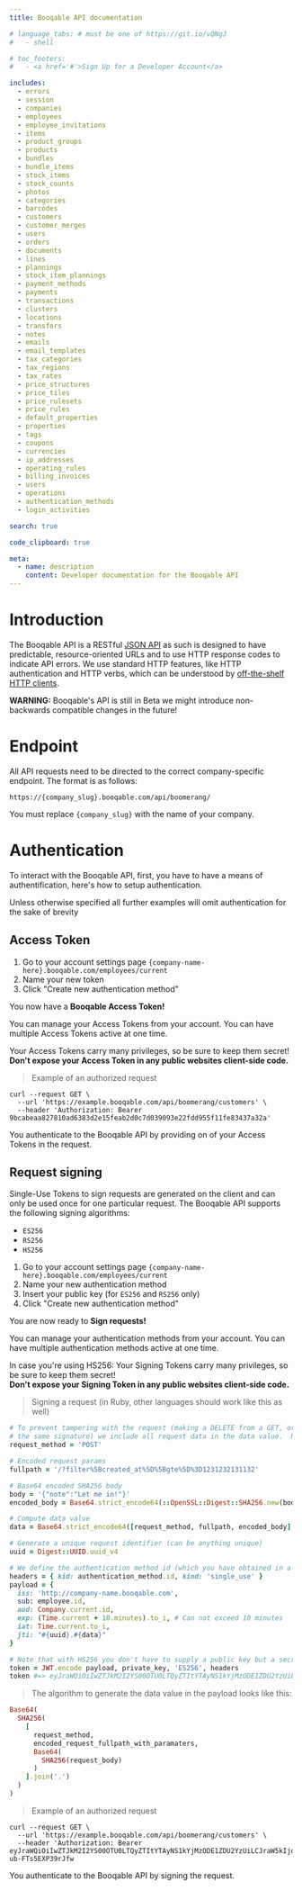 ```yaml
---
title: Booqable API documentation

# language_tabs: # must be one of https://git.io/vQNgJ
#   - shell

# toc_footers:
#   - <a href='#'>Sign Up for a Developer Account</a>

includes:
  - errors
  - session
  - companies
  - employees
  - employee_invitations
  - items
  - product_groups
  - products
  - bundles
  - bundle_items
  - stock_items
  - stock_counts
  - photos
  - categories
  - barcodes
  - customers
  - customer_merges
  - users
  - orders
  - documents
  - lines
  - plannings
  - stock_item_plannings
  - payment_methods
  - payments
  - transactions
  - clusters
  - locations
  - transfers
  - notes
  - emails
  - email_templates
  - tax_categories
  - tax_regions
  - tax_rates
  - price_structures
  - price_tiles
  - price_rulesets
  - price_rules
  - default_properties
  - properties
  - tags
  - coupons
  - currencies
  - ip_addresses
  - operating_rules
  - billing_invoices
  - users
  - operations
  - authentication_methods
  - login_activities

search: true

code_clipboard: true

meta:
  - name: description
    content: Developer documentation for the Booqable API
---
```


# Introduction

The Booqable API is a RESTful [JSON API](https://jsonapi.org/) as such is designed to have predictable, resource-oriented URLs and to use HTTP response codes to indicate API errors. We use standard HTTP features, like HTTP authentication and HTTP verbs, which can be understood by [off-the-shelf HTTP clients](https://jsonapi.org/implementations/).

<aside class="warning">
  <b>WARNING:</b> Booqable's API is still in Beta we might introduce non-backwards compatible changes in the future!
</aside>

# Endpoint

All API requests need to be directed to the correct company-specific endpoint.
The format is as follows:

`https://{company_slug}.booqable.com/api/boomerang/`

<aside class="notice">
  You must replace <code>{company_slug}</code> with the name of your company.
</aside>

# Authentication

To interact with the Booqable API, first, you have to have a means of authentification, here's how to setup authentication.

<aside class="notice">
  Unless otherwise specified all further examples will omit authentication for the sake of brevity
</aside>

## Access Token

1. Go to your account settings page
`{company-name-here}.booqable.com/employees/current`
2. Name your new token
3. Click "Create new authentication method"

<aside class="success">
  You now have a <b>Booqable Access Token!</b>
</aside>

You can manage your Access Tokens from your account. You can have multiple Access Tokens active at one time.

<aside class="warning">
  Your Access Tokens carry many privileges, so be sure to keep them secret! <br>
  <b>Don't expose your Access Token in any public websites client-side code.</b>
</aside>

> Example of an authorized request

```shell
curl --request GET \
  --url 'https://example.booqable.com/api/boomerang/customers' \
  --header 'Authorization: Bearer 9bcabeaa827810ad6383d2e15feab2d0c7d039093e22fdd955f11fe83437a32a'
```

You authenticate to the Booqable API by providing on of your Access Tokens in the request.

## Request signing

Single-Use Tokens to sign requests are generated on the client and can only be used once for one particular request. The Booqable API supports the following signing algorithms:

- `ES256`
- `RS256`
- `HS256`

1. Go to your account settings page
`{company-name-here}.booqable.com/employees/current`
2. Name your new authentication method
3. Insert your public key (for `ES256` and `RS256` only)
4. Click "Create new authentication method"

<aside class="success">
  You are now ready to <b>Sign requests!</b>
</aside>

You can manage your authentication methods from your account.
You can have multiple authentication methods active at one time.

<aside class="warning">
  In case you're using HS256: Your Signing Tokens carry many privileges, so be sure to keep them secret! <br>
  <b>Don't expose your Signing Token in any public websites client-side code.</b>
</aside>

> Signing a request (in Ruby, other languages should work like this as well)

```ruby
# To prevent tampering with the request (making a DELETE from a GET, or posting different params with
# the same signature) we include all request data in the data value.  Note that we generate a SHA256 from it.
request_method = 'POST'

# Encoded request params
fullpath = '/?filter%5Bcreated_at%5D%5Bgte%5D%3D1231232131132'

# Base64 encoded SHA256 body
body = '{"note":"Let me in!"}'
encoded_body = Base64.strict_encode64(::OpenSSL::Digest::SHA256.new(body).digest)

# Compute data value
data = Base64.strict_encode64([request_method, fullpath, encoded_body].join('.'))

# Generate a unique request identifier (can be anything unique)
uuid = Digest::UUID.uuid_v4

# We define the authentication method id (which you have obtained in a previous step) and kind in the header
headers = { kid: authentication_method.id, kind: 'single_use' }
payload = {
  iss: 'http://company-name.booqable.com',
  sub: employee.id,
  aud: Company.current.id,
  exp: (Time.current + 10.minutes).to_i, # Can not exceed 10 minutes
  iat: Time.current.to_i,
  jti: "#{uuid}.#{data}"
}

# Note that with HS256 you don't have to supply a public key but a secret is generated for you.
token = JWT.encode payload, private_key, 'ES256', headers
token #=> eyJraWQiOiIwZTJkM2I2YS00OTU0LTQyZTItYTAyNS1kYjMzODE1ZDU2YzUiLCJraW5kIjoic2luZ2xlX3VzZSIsImFsZyI6IkVTMjU2In0.eyJpc3MiOiJodHRwOi8vY29tcGFueS1uYW1lLmJvb3FhYmxlLmNvbSIsInN1YiI6IjVlMWViZmFmLWM5YmEtNDMyOC1hM2U1LThlNzNmZGQ1NGNiOSIsImF1ZCI6IjE4ZGI4YTE0LThhYzctNDE1OS05NmJkLTMxMzI0NmRhYTExMCIsImV4cCI6MTYzNTk0ODk3MiwiaWF0IjoxNjM1OTQ4MzcyLCJqdGkiOiJmMTNkZjNlOC0zMWNjLTQxYTUtOWVlNy1mZjgzMTdmNWQ0Y2EuVUU5VFZDNHZQMlpwYkhSbGNpVTFRbU55WldGMFpXUmZZWFFsTlVRbE5VSm5kR1VsTlVRbE0wUXhNak14TWpNeU1UTXhNVE15TGpWemNGcEhSak5IZFdVeVoycFZRVVZ3ZUhsVll6VTVVbTlIZW5sb2NHMXNWbVo0WlVGNVRrSlZUazA5In0.7S2eI3R6meFPPgZ5iyZQOsTDBHRCihKozKMjvIrNHeYoEsxzKltQhGjb2rnfSlpGrCL38-ub-FTs5EXP39rJfw
```

> The algorithm to generate the data value in the payload looks like this:

```ruby
Base64(
  SHA256(
    [
      request_method,
      encoded_request_fullpath_with_paramaters,
      Base64(
        SHA256(request_body)
      )
    ].join('.')
  )
)
```

> Example of an authorized request

```shell
curl --request GET \
  --url 'https://example.booqable.com/api/boomerang/customers' \
  --header 'Authorization: Bearer eyJraWQiOiIwZTJkM2I2YS00OTU0LTQyZTItYTAyNS1kYjMzODE1ZDU2YzUiLCJraW5kIjoic2luZ2xlX3VzZSIsImFsZyI6IkVTMjU2In0.eyJpc3MiOiJodHRwOi8vY29tcGFueS1uYW1lLmJvb3FhYmxlLmNvbSIsInN1YiI6IjVlMWViZmFmLWM5YmEtNDMyOC1hM2U1LThlNzNmZGQ1NGNiOSIsImF1ZCI6IjE4ZGI4YTE0LThhYzctNDE1OS05NmJkLTMxMzI0NmRhYTExMCIsImV4cCI6MTYzNTk0ODk3MiwiaWF0IjoxNjM1OTQ4MzcyLCJqdGkiOiJmMTNkZjNlOC0zMWNjLTQxYTUtOWVlNy1mZjgzMTdmNWQ0Y2EuVUU5VFZDNHZQMlpwYkhSbGNpVTFRbU55WldGMFpXUmZZWFFsTlVRbE5VSm5kR1VsTlVRbE0wUXhNak14TWpNeU1UTXhNVE15TGpWemNGcEhSak5IZFdVeVoycFZRVVZ3ZUhsVll6VTVVbTlIZW5sb2NHMXNWbVo0WlVGNVRrSlZUazA5In0.7S2eI3R6meFPPgZ5iyZQOsTDBHRCihKozKMjvIrNHeYoEsxzKltQhGjb2rnfSlpGrCL38-ub-FTs5EXP39rJfw
```

You authenticate to the Booqable API by signing the request.
